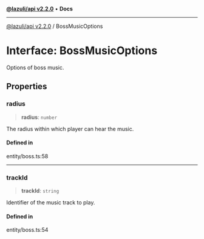 [**@lazuli/api v2.2.0**](../README.md) • **Docs**

***

[@lazuli/api v2.2.0](../globals.md) / BossMusicOptions

# Interface: BossMusicOptions

Options of boss music.

## Properties

### radius

> **radius**: `number`

The radius within which player can hear the music.

#### Defined in

entity/boss.ts:58

***

### trackId

> **trackId**: `string`

Identifier of the music track to play.

#### Defined in

entity/boss.ts:54
